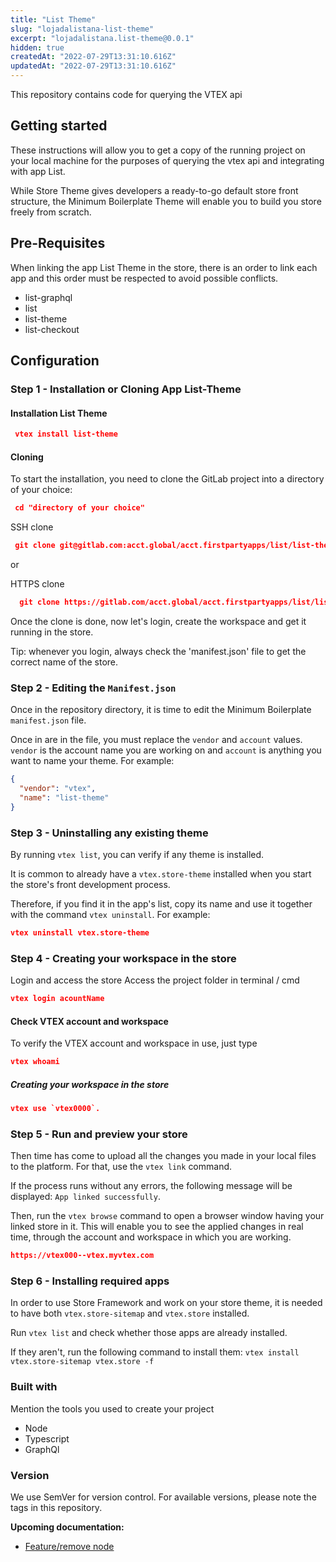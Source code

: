 ```yaml
---
title: "List Theme"
slug: "lojadalistana-list-theme"
excerpt: "lojadalistana.list-theme@0.0.1"
hidden: true
createdAt: "2022-07-29T13:31:10.616Z"
updatedAt: "2022-07-29T13:31:10.616Z"
---
```

This repository contains code for querying the VTEX api

## Getting started

These instructions will allow you to get a copy of the running project on your local machine for the purposes of querying the vtex api and integrating with app List.

While Store Theme gives developers a ready-to-go default store front structure, the Minimum Boilerplate Theme will enable you to build you store freely from scratch.

## Pre-Requisites

When linking the app List Theme in the store, there is an order to link each app and this order must be respected to avoid possible conflicts.

- list-graphql
- list
- list-theme
- list-checkout

## Configuration

### Step 1 - Installation or Cloning App List-Theme

#### Installation List Theme

```json
 vtex install list-theme
```

#### Cloning

To start the installation, you need to clone the GitLab project into a directory of your choice:

```json
 cd "directory of your choice"
```

SSH clone

```json
 git clone git@gitlab.com:acct.global/acct.firstpartyapps/list/list-theme.git
```

or

HTTPS clone

```json
  git clone https://gitlab.com/acct.global/acct.firstpartyapps/list/list-theme.git
```

Once the clone is done, now let's login, create the workspace and get it running in the store.

Tip: whenever you login, always check the 'manifest.json' file to get the correct name of the store.

### Step 2 - Editing the `Manifest.json`

Once in the repository directory, it is time to edit the Minimum Boilerplate `manifest.json` file.

Once in are in the file, you must replace the `vendor` and `account` values. `vendor` is the account name you are working on and `account` is anything you want to name your theme. For example:

```json
{
  "vendor": "vtex",
  "name": "list-theme"
}
```

### Step 3 - Uninstalling any existing theme

By running `vtex list`, you can verify if any theme is installed.

It is common to already have a `vtex.store-theme` installed when you start the store's front development process.

Therefore, if you find it in the app's list, copy its name and use it together with the command `vtex uninstall`. For example:

```json
vtex uninstall vtex.store-theme
```

### Step 4 - Creating your workspace in the store

Login and access the store
Access the project folder in terminal / cmd

```json
vtex login acountName
```

#### Check VTEX account and workspace

To verify the VTEX account and workspace in use, just type

```json
vtex whoami
```

##### Creating your workspace in the store

```json
vtex use `vtex0000`.
```

### Step 5 - Run and preview your store

Then time has come to upload all the changes you made in your local files to the platform. For that, use the `vtex link` command.

If the process runs without any errors, the following message will be displayed:
`App linked successfully`.

Then, run the `vtex browse` command to open a browser window having your linked store in it. This will enable you to see the applied changes in real time, through the account and workspace in which you are working.

```json
https://vtex000--vtex.myvtex.com
```

### Step 6 - Installing required apps

In order to use Store Framework and work on your store theme, it is needed to have both `vtex.store-sitemap` and `vtex.store` installed.

Run `vtex list` and check whether those apps are already installed.

If they aren't, run the following command to install them:
`vtex install vtex.store-sitemap vtex.store -f`

### Built with

Mention the tools you used to create your project

- Node
- Typescript
- GraphQl

### Version

We use SemVer for version control.
For available versions, please note the tags in this repository.


**Upcoming documentation:**

 - [Feature/remove node](https://github.com/vtex-apps/list-theme/pull/19)